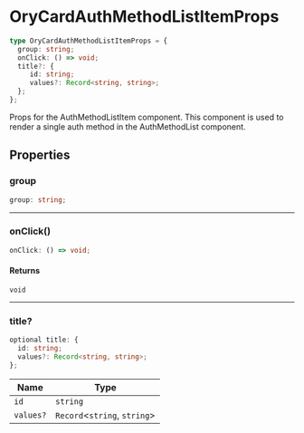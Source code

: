 # OryCardAuthMethodListItemProps

```ts
type OryCardAuthMethodListItemProps = {
  group: string;
  onClick: () => void;
  title?: {
     id: string;
     values?: Record<string, string>;
  };
};
```

Props for the AuthMethodListItem component. This component is used
to render a single auth method in the AuthMethodList component.

## Properties

### group

```ts
group: string;
```

***

### onClick()

```ts
onClick: () => void;
```

#### Returns

`void`

***

### title?

```ts
optional title: {
  id: string;
  values?: Record<string, string>;
};
```

| Name | Type |
| ------ | ------ |
| `id` | `string` |
| `values?` | `Record`\<`string`, `string`\> |
